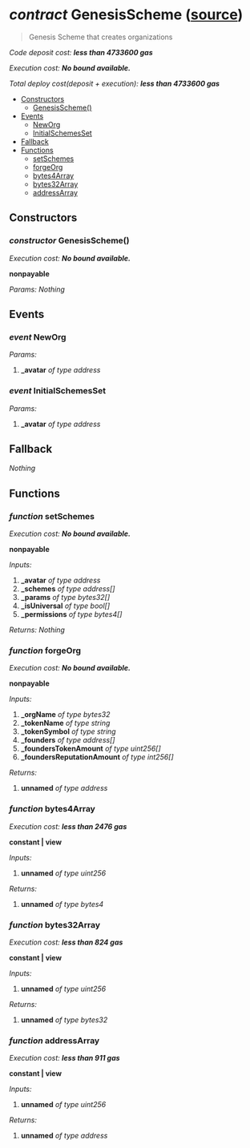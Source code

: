 # *contract* GenesisScheme ([source](https://github.com/daostack/daostack/tree/master/./contracts/universalSchemes/GenesisScheme.sol))
> Genesis Scheme that creates organizations

*Code deposit cost: **less than 4733600 gas***

*Execution cost: **No bound available.***

*Total deploy cost(deposit + execution): **less than 4733600 gas***

- [Constructors](#constructors)
    - [GenesisScheme()](#constructor-genesisscheme)
- [Events](#events)
    - [NewOrg](#event-neworg)
    - [InitialSchemesSet](#event-initialschemesset)
- [Fallback](#fallback)
- [Functions](#functions)
    - [setSchemes](#function-setschemes)
    - [forgeOrg](#function-forgeorg)
    - [bytes4Array](#function-bytes4array)
    - [bytes32Array](#function-bytes32array)
    - [addressArray](#function-addressarray)
## Constructors
### *constructor* GenesisScheme()

*Execution cost: **No bound available.***

**nonpayable**

*Params:*
*Nothing*


## Events
### *event* NewOrg
*Params:*
1. **_avatar** *of type address*


### *event* InitialSchemesSet
*Params:*
1. **_avatar** *of type address*


## Fallback
*Nothing*
## Functions
### *function* setSchemes

*Execution cost: **No bound available.***

**nonpayable**

*Inputs:*
1. **_avatar** *of type address*
2. **_schemes** *of type address[]*
3. **_params** *of type bytes32[]*
4. **_isUniversal** *of type bool[]*
5. **_permissions** *of type bytes4[]*

*Returns:*
*Nothing*


### *function* forgeOrg

*Execution cost: **No bound available.***

**nonpayable**

*Inputs:*
1. **_orgName** *of type bytes32*
2. **_tokenName** *of type string*
3. **_tokenSymbol** *of type string*
4. **_founders** *of type address[]*
5. **_foundersTokenAmount** *of type uint256[]*
6. **_foundersReputationAmount** *of type int256[]*

*Returns:*
1. **unnamed** *of type address*


### *function* bytes4Array

*Execution cost: **less than 2476 gas***

**constant | view**

*Inputs:*
1. **unnamed** *of type uint256*

*Returns:*
1. **unnamed** *of type bytes4*


### *function* bytes32Array

*Execution cost: **less than 824 gas***

**constant | view**

*Inputs:*
1. **unnamed** *of type uint256*

*Returns:*
1. **unnamed** *of type bytes32*


### *function* addressArray

*Execution cost: **less than 911 gas***

**constant | view**

*Inputs:*
1. **unnamed** *of type uint256*

*Returns:*
1. **unnamed** *of type address*


